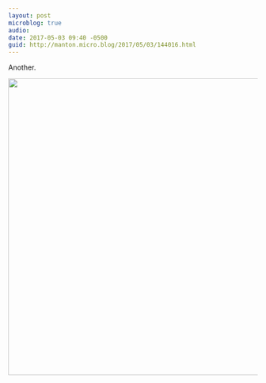 ```yaml
---
layout: post
microblog: true
audio: 
date: 2017-05-03 09:40 -0500
guid: http://manton.micro.blog/2017/05/03/144016.html
---
```

Another.

<img src="http://manton.micro.blog/uploads/2017/60ecc37eb9.jpg" width="600" height="600" style="height: auto" />

